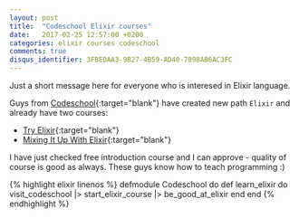 ```yaml
---
layout: post
title:  "Codeschool Elixir courses"
date:   2017-02-25 12:57:00 +0200
categories: elixir courses codeschool
comments: true
disqus_identifier: 3FBEDAA3-9B27-4B59-AD40-7098AB6AC3FC
---
```


Just a short message here for everyone who is interesed in Elixir language.

Guys from [Codeschool][codeschool]{:target="blank"} have created new path `Elixir` and already have two courses:

- [Try Elixir][try-elixir-course]{:target="blank"}
- [Mixing It Up With Elixir][mixing-it-up-course]{:target="blank"}

I have just checked free introduction course and I can approve - quality of course is good as always.
These guys know how to teach programming :)


{% highlight elixir linenos %}
defmodule Codeschool do
  def learn_elixir do
    visit_codeschool
    |> start_elixir_course
    |> be_good_at_elixir
  end
end
{% endhighlight %}

[codeschool]: https://www.codeschool.com/
[try-elixir-course]: https://www.codeschool.com/courses/try-elixir
[mixing-it-up-course]: https://www.codeschool.com/courses/mixing-it-up-with-elixir
